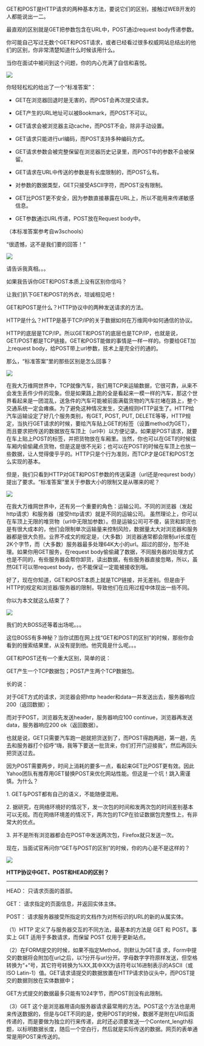 GET和POST是HTTP请求的两种基本方法，要说它们的区别，接触过WEB开发的人都能说出一二。

最直观的区别就是GET把参数包含在URL中，POST通过request body传递参数。

你可能自己写过无数个GET和POST请求，或者已经看过很多权威网站总结出的他们的区别，你非常清楚知道什么时候该用什么。

当你在面试中被问到这个问题，你的内心充满了自信和喜悦。

![](https://imgconvert.csdnimg.cn/aHR0cHM6Ly9zdGF0aWMub3NjaGluYS5uZXQvdXBsb2Fkcy9zcGFjZS8yMDE2LzA5MjIvMDcyNTM2X1U1QktfMjg5Njg3OS5wbmc?x-oss-process=image/format,png)

你轻轻松松的给出了一个“标准答案”：

*   GET在浏览器回退时是无害的，而POST会再次提交请求。
    
*   GET产生的URL地址可以被Bookmark，而POST不可以。
    
*   GET请求会被浏览器主动cache，而POST不会，除非手动设置。
    
*   GET请求只能进行url编码，而POST支持多种编码方式。
    
*   GET请求参数会被完整保留在浏览器历史记录里，而POST中的参数不会被保留。
    
*   GET请求在URL中传送的参数是有长度限制的，而POST么有。
    
*   对参数的数据类型，GET只接受ASCII字符，而POST没有限制。
    
*   GET比POST更不安全，因为参数直接暴露在URL上，所以不能用来传递敏感信息。
    
*   GET参数通过URL传递，POST放在Request body中。
    

（本标准答案参考自w3schools）

“很遗憾，这不是我们要的回答！”

![](https://imgconvert.csdnimg.cn/aHR0cHM6Ly9zdGF0aWMub3NjaGluYS5uZXQvdXBsb2Fkcy9zcGFjZS8yMDE2LzA5MjIvMDcyNjIxX3ZtRGRfMjg5Njg3OS5wbmc?x-oss-process=image/format,png)

请告诉我真相。。。

如果我告诉你GET和POST本质上没有区别你信吗？   
让我们扒下GET和POST的外衣，坦诚相见吧！

GET和POST是什么？HTTP协议中的两种发送请求的方法。

HTTP是什么？HTTP是基于TCP/IP的关于数据如何在万维网中如何通信的协议。

HTTP的底层是TCP/IP。所以GET和POST的底层也是TCP/IP，也就是说，GET/POST都是TCP链接。GET和POST能做的事情是一样一样的。你要给GET加上request body，给POST带上url参数，技术上是完全行的通的。 

那么，“标准答案”里的那些区别是怎么回事？

![](https://imgconvert.csdnimg.cn/aHR0cHM6Ly9zdGF0aWMub3NjaGluYS5uZXQvdXBsb2Fkcy9zcGFjZS8yMDE2LzA5MjIvMDcyOTA3X2FBNVlfMjg5Njg3OS5wbmc?x-oss-process=image/format,png)

在我大万维网世界中，TCP就像汽车，我们用TCP来运输数据，它很可靠，从来不会发生丢件少件的现象。但是如果路上跑的全是看起来一模一样的汽车，那这个世界看起来是一团混乱，送急件的汽车可能被前面满载货物的汽车拦堵在路上，整个交通系统一定会瘫痪。为了避免这种情况发生，交通规则HTTP诞生了。HTTP给汽车运输设定了好几个服务类别，有GET, POST, PUT, DELETE等等，HTTP规定，当执行GET请求的时候，要给汽车贴上GET的标签（设置method为GET），而且要求把传送的数据放在车顶上（url中）以方便记录。如果是POST请求，就要在车上贴上POST的标签，并把货物放在车厢里。当然，你也可以在GET的时候往车厢内偷偷藏点货物，但是这是很不光彩；也可以在POST的时候在车顶上也放一些数据，让人觉得傻乎乎的。HTTP只是个行为准则，而TCP才是GET和POST怎么实现的基本。

但是，我们只看到HTTP对GET和POST参数的传送渠道（url还是requrest body）提出了要求。“标准答案”里关于参数大小的限制又是从哪来的呢？

![](https://imgconvert.csdnimg.cn/aHR0cHM6Ly9zdGF0aWMub3NjaGluYS5uZXQvdXBsb2Fkcy9zcGFjZS8yMDE2LzA5MjIvMDcyOTUyX3RuZ0FfMjg5Njg3OS5wbmc?x-oss-process=image/format,png)

在我大万维网世界中，还有另一个重要的角色：运输公司。不同的浏览器（发起http请求）和服务器（接受http请求）就是不同的运输公司。 虽然理论上，你可以在车顶上无限的堆货物（url中无限加参数）。但是运输公司可不傻，装货和卸货也是有很大成本的，他们会限制单次运输量来控制风险，数据量太大对浏览器和服务器都是很大负担。业界不成文的规定是，（大多数）浏览器通常都会限制url长度在2K个字节，而（大多数）服务器最多处理64K大小的url。超过的部分，恕不处理。如果你用GET服务，在request body偷偷藏了数据，不同服务器的处理方式也是不同的，有些服务器会帮你卸货，读出数据，有些服务器直接忽略，所以，虽然GET可以带request body，也不能保证一定能被接收到哦。

好了，现在你知道，GET和POST本质上就是TCP链接，并无差别。但是由于HTTP的规定和浏览器/服务器的限制，导致他们在应用过程中体现出一些不同。 

你以为本文就这么结束了？

![](https://imgconvert.csdnimg.cn/aHR0cHM6Ly9zdGF0aWMub3NjaGluYS5uZXQvdXBsb2Fkcy9zcGFjZS8yMDE2LzA5MjIvMDczMDE3XzZxRnVfMjg5Njg3OS5wbmc?x-oss-process=image/format,png)

我们的大BOSS还等着出场呢。。。

这位BOSS有多神秘？当你试图在网上找“GET和POST的区别”的时候，那些你会看到的搜索结果里，从没有提到他。他究竟是什么呢。。。

GET和POST还有一个重大区别，简单的说：

GET产生一个TCP数据包；POST产生两个TCP数据包。

长的说：

对于GET方式的请求，浏览器会把http header和data一并发送出去，服务器响应200（返回数据）；

而对于POST，浏览器先发送header，服务器响应100 continue，浏览器再发送data，服务器响应200 ok（返回数据）。

也就是说，GET只需要汽车跑一趟就把货送到了，而POST得跑两趟，第一趟，先去和服务器打个招呼“嗨，我等下要送一批货来，你们打开门迎接我”，然后再回头把货送过去。

因为POST需要两步，时间上消耗的要多一点，看起来GET比POST更有效。因此Yahoo团队有推荐用GET替换POST来优化网站性能。但这是一个坑！跳入需谨慎。为什么？

1\. GET与POST都有自己的语义，不能随便混用。

2\. 据研究，在网络环境好的情况下，发一次包的时间和发两次包的时间差别基本可以无视。而在网络环境差的情况下，两次包的TCP在验证数据包完整性上，有非常大的优点。

3\. 并不是所有浏览器都会在POST中发送两次包，Firefox就只发送一次。

现在，当面试官再问你“GET与POST的区别”的时候，你的内心是不是这样的？

![](https://imgconvert.csdnimg.cn/aHR0cHM6Ly9zdGF0aWMub3NjaGluYS5uZXQvdXBsb2Fkcy9zcGFjZS8yMDE2LzA5MjIvMDczMDUxX3g1b0lfMjg5Njg3OS5wbmc?x-oss-process=image/format,png)

**HTTP协议中GET、POST和HEAD的区别？**
----------------------------

HEAD： 只请求页面的首部。

GET： 请求指定的页面信息，并返回实体主体。

POST： 请求服务器接受所指定的文档作为对所标识的URL的新的从属实体。

（1）HTTP 定义了与服务器交互的不同方法，最基本的方法是 GET 和 POST。事实上 GET 适用于多数请求，而保留 POST 仅用于更新站点。

（2）在FORM提交的时候，如果不指定Method，则默认为GET请 求，Form中提交的数据将会附加在url之后，以?分开与url分开。字母数字字符原样发送，但空格转换为“+“号，其它符号转换为%XX,其中XX为该符号以16进制表示的ASCII（或ISO Latin-1）值。GET请求请提交的数据放置在HTTP请求协议头中，而POST提交的数据则放在实体数据中；

GET方式提交的数据最多只能有1024字节，而POST则没有此限制。

（3）GET 这个是浏览器用语向服务器请求最常用的方法。POST这个方法也是用来传送数据的，但是与GET不同的是，使用POST的时候，数据不是附在URI后面传递的，而是要做为独立的行来传递，此时还必须要发送一个Content\_length标题，以标明数据长度，随后一个空白行，然后就是实际传送的数据。网页的表单通常是用POST来传送的。